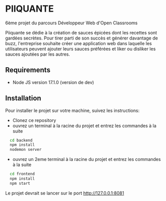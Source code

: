 
# PIIQUANTE 

6ème projet du parcours Développeur Web d'Open Classrooms

Piiquante se dédie à la création de sauces épicées dont les recettes sont gardées
secrètes. Pour tirer parti de son succès et générer davantage de buzz, l'entreprise
souhaite créer une application web dans laquelle les utilisateurs peuvent ajouter
leurs sauces préférées et liker ou disliker les sauces ajoutées par les autres.



## Requirements

- Node JS version 17.1.0 (version de dev)

## Installation

Pour installer le projet sur votre machine, suivez les instructions: 

- Clonez ce repository 
- ouvrez un terminal à la racine du projet et entrez les commandes  à la suite

```bash
  cd backend
  npm install
  nodemon server
```

- ouvrez un 2eme terminal à la racine du projet et entrez les commandes à la suite

``` bash
  cd frontend
  npm install
  npm start
```

Le projet devrait se lancer sur le port http://127.0.0.1:8081


    